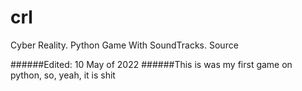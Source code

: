 # crl
Cyber Reality. Python Game With SoundTracks. Source

######Edited: 10 May of 2022
######This is was my first game on python, so, yeah, it is shit
